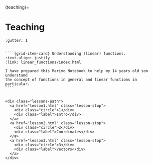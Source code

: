 (teaching)=

# Teaching

`````{grid} 1
:gutter: 1


````{grid-item-card} Understanding (linear) functions.
:text-align: justify
:link: linear_functions/index.html

I have prepared this Marimo Notebook to help my 14 years old son understand
the concept of functions in general and linear functions in particular.
````


`````


```{raw} html
<div class="lessons-path">
  <a href="lesson1.html" class="lesson-stop">
    <div class="circle">1</div>
    <div class="label">Intro</div>
  </a>
  <a href="lesson2.html" class="lesson-stop">
    <div class="circle">2</div>
    <div class="label">Coordinates</div>
  </a>
  <a href="lesson3.html" class="lesson-stop">
    <div class="circle">3</div>
    <div class="label">Vectors</div>
  </a>
</div>
```
